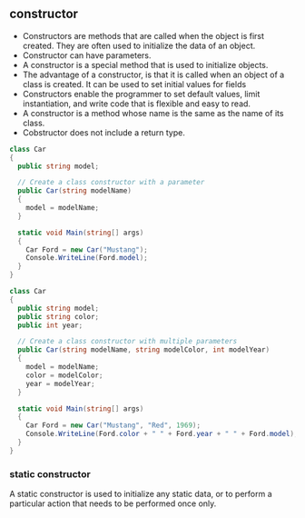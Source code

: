 ## constructor
- Constructors are methods that are called when the object is first created. They are often used to initialize the data of an object.  
- Constructor can have parameters.
- A constructor is a special method that is used to initialize objects.
- The advantage of a constructor, is that it is called when an object of a class is created. It can be used to set initial values for fields
- Constructors enable the programmer to set default values, limit instantiation, and write code that is flexible and easy to read.
- A constructor is a method whose name is the same as the name of its class.
- Cobstructor does not include a return type. 

```cs
class Car
{
  public string model;

  // Create a class constructor with a parameter
  public Car(string modelName)
  {
    model = modelName;
  }

  static void Main(string[] args)
  {
    Car Ford = new Car("Mustang");
    Console.WriteLine(Ford.model);
  }
}
```
```cs
class Car
{
  public string model;
  public string color;
  public int year;

  // Create a class constructor with multiple parameters
  public Car(string modelName, string modelColor, int modelYear)
  {
    model = modelName;
    color = modelColor;
    year = modelYear;
  }

  static void Main(string[] args)
  {
    Car Ford = new Car("Mustang", "Red", 1969);
    Console.WriteLine(Ford.color + " " + Ford.year + " " + Ford.model);
  }
}


```

### static constructor
A static constructor is used to initialize any static data, or to perform a particular action that needs to be performed once only.
